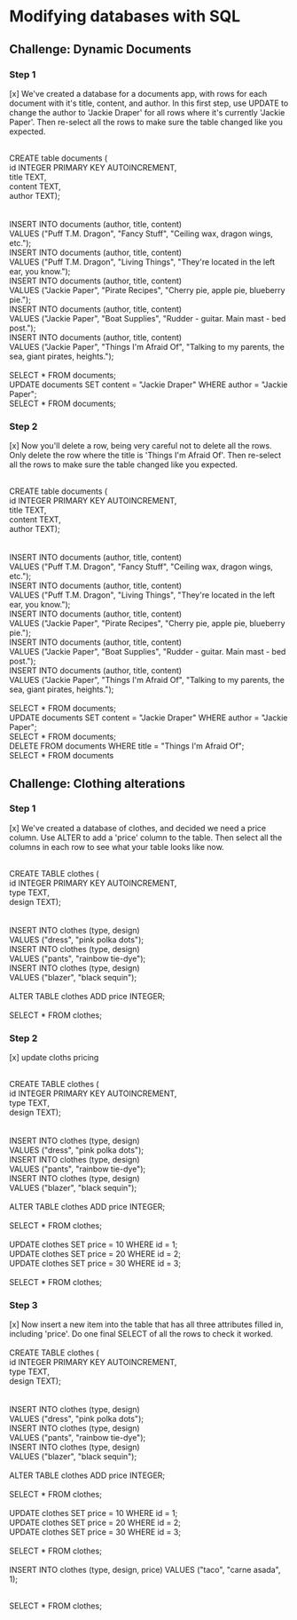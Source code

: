 # Modifying databases with SQL
## Challenge: Dynamic Documents
### Step 1
[x] We've created a database for a documents app, with rows for each document with it's title, content, and author. In this first step, use UPDATE to change the author to 'Jackie Draper' for all rows where it's currently 'Jackie Paper'. Then re-select all the rows to make sure the table changed like you expected.

<br>CREATE table documents (
<br>    id INTEGER PRIMARY KEY AUTOINCREMENT,
<br>    title TEXT,
<br>    content TEXT,
<br>    author TEXT);
<br>    
<br>INSERT INTO documents (author, title, content)
<br>    VALUES ("Puff T.M. Dragon", "Fancy Stuff", "Ceiling wax, dragon wings, etc.");
<br>INSERT INTO documents (author, title, content)
<br>    VALUES ("Puff T.M. Dragon", "Living Things", "They're located in the left ear, you know.");
<br>INSERT INTO documents (author, title, content)
<br>    VALUES ("Jackie Paper", "Pirate Recipes", "Cherry pie, apple pie, blueberry pie.");
<br>INSERT INTO documents (author, title, content)
<br>    VALUES ("Jackie Paper", "Boat Supplies", "Rudder - guitar. Main mast - bed post.");
<br>INSERT INTO documents (author, title, content)
<br>    VALUES ("Jackie Paper", "Things I'm Afraid Of", "Talking to my parents, the sea, giant pirates, heights.");
<br>
<br>SELECT * FROM documents;
<br>UPDATE documents SET content = "Jackie Draper" WHERE author = "Jackie Paper";
<br>SELECT * FROM documents;

### Step 2
[x] Now you'll delete a row, being very careful not to delete all the rows. Only delete the row where the title is 'Things I'm Afraid Of'. Then re-select all the rows to make sure the table changed like you expected.

<br>CREATE table documents (
<br>    id INTEGER PRIMARY KEY AUTOINCREMENT,
<br>    title TEXT,
<br>    content TEXT,
<br>    author TEXT);
<br>    
<br>INSERT INTO documents (author, title, content)
<br>    VALUES ("Puff T.M. Dragon", "Fancy Stuff", "Ceiling wax, dragon wings, etc.");
<br>INSERT INTO documents (author, title, content)
<br>    VALUES ("Puff T.M. Dragon", "Living Things", "They're located in the left ear, you know.");
<br>INSERT INTO documents (author, title, content)
<br>    VALUES ("Jackie Paper", "Pirate Recipes", "Cherry pie, apple pie, blueberry pie.");
<br>INSERT INTO documents (author, title, content)
<br>    VALUES ("Jackie Paper", "Boat Supplies", "Rudder - guitar. Main mast - bed post.");
<br>INSERT INTO documents (author, title, content)
<br>    VALUES ("Jackie Paper", "Things I'm Afraid Of", "Talking to my parents, the sea, giant pirates, heights.");
<br>
<br>SELECT * FROM documents;
<br>UPDATE documents SET content = "Jackie Draper" WHERE author = "Jackie Paper";
<br>SELECT * FROM documents;
<br>DELETE FROM documents WHERE title = "Things I'm Afraid Of";
<br>SELECT * FROM documents

## Challenge: Clothing alterations
### Step 1
[x] We've created a database of clothes, and decided we need a price column. Use ALTER to add a 'price' column to the table. Then select all the columns in each row to see what your table looks like now.

<br>CREATE TABLE clothes (
<br>    id INTEGER PRIMARY KEY AUTOINCREMENT,
<br>    type TEXT,
<br>    design TEXT);
<br>    
<br>INSERT INTO clothes (type, design)
<br>    VALUES ("dress", "pink polka dots");
<br>INSERT INTO clothes (type, design)
<br>    VALUES ("pants", "rainbow tie-dye");
<br>INSERT INTO clothes (type, design)
<br>    VALUES ("blazer", "black sequin");
<br>
<br>ALTER TABLE clothes ADD price INTEGER;
<br>
<br>SELECT * FROM clothes;

### Step 2
[x] update cloths pricing

<br>CREATE TABLE clothes (
<br>    id INTEGER PRIMARY KEY AUTOINCREMENT,
<br>    type TEXT,
<br>    design TEXT);
<br>    
<br>INSERT INTO clothes (type, design)
<br>    VALUES ("dress", "pink polka dots");
<br>INSERT INTO clothes (type, design)
<br>    VALUES ("pants", "rainbow tie-dye");
<br>INSERT INTO clothes (type, design)
<br>    VALUES ("blazer", "black sequin");
<br>
<br>ALTER TABLE clothes ADD price INTEGER;
<br>
<br>SELECT * FROM clothes;
<br>
<br>UPDATE clothes SET price = 10 WHERE id = 1;
<br>UPDATE clothes SET price = 20 WHERE id = 2;
<br>UPDATE clothes SET price = 30 WHERE id = 3;
<br>
<br>SELECT * FROM clothes;

### Step 3
[x] Now insert a new item into the table that has all three attributes filled in, including 'price'. Do one final SELECT of all the rows to check it worked.
<br>
<br>CREATE TABLE clothes (
<br>    id INTEGER PRIMARY KEY AUTOINCREMENT,
<br>    type TEXT,
<br>    design TEXT);
<br>    
<br>INSERT INTO clothes (type, design)
<br>    VALUES ("dress", "pink polka dots");
<br>INSERT INTO clothes (type, design)
<br>    VALUES ("pants", "rainbow tie-dye");
<br>INSERT INTO clothes (type, design)
<br>    VALUES ("blazer", "black sequin");
<br>
<br>ALTER TABLE clothes ADD price INTEGER;
<br>
<br>SELECT * FROM clothes;
<br>
<br>UPDATE clothes SET price = 10 WHERE id = 1;
<br>UPDATE clothes SET price = 20 WHERE id = 2;
<br>UPDATE clothes SET price = 30 WHERE id = 3;
<br>
<br>SELECT * FROM clothes;
<br>
<br>INSERT INTO clothes (type, design, price) VALUES ("taco", "carne asada", 1);

<br>SELECT * FROM clothes;